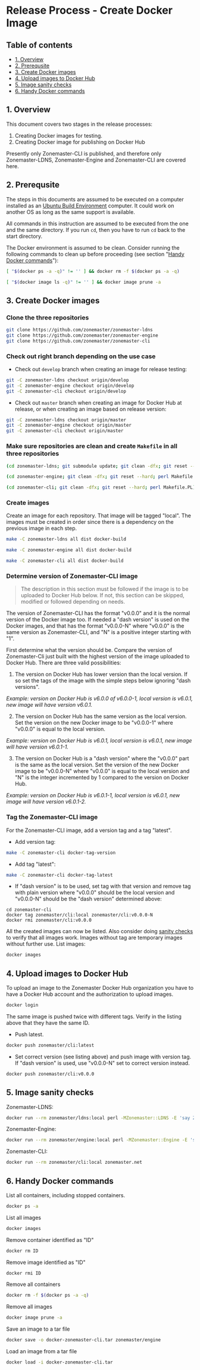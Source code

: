 Release Process - Create Docker Image
=====================================

## Table of contents

* [1. Overview](#1-overview)
* [2. Prerequsite](#2-prerequsite)
* [3. Create Docker images](#3-create-docker-images)
* [4. Upload images to Docker Hub](#4-upload-images-to-docker-hub)
* [5. Image sanity checks][sanity checks]
* [6. Handy Docker commands][Handy Docker commands]

## 1. Overview

This document covers two stages in the release processes:

1. Creating Docker images for testing.
2. Creating Docker image for publishing on Docker Hub

Presently only Zonemaster-CLI is published, and therefore only Zonemaster-LDNS,
Zonemaster-Engine and Zonemaster-CLI are covered here.


## 2. Prerequsite

The steps in this documents are assumed to be executed on a computer installed
as an [Ubuntu Build Environment] computer. It could work on another OS as long
as the same support is available.

All commands in this instruction are assumed to be executed from the one and the
same directory. If you run `cd`, then you have to run `cd` back to the start
directory.

The Docker environment is assumed to be clean. Consider running the following
commands to clean up before proceeding (see section "[Handy Docker commands]"):
```sh
[ "$(docker ps -a -q)" != '' ] && docker rm -f $(docker ps -a -q)
```
```sh
[ "$(docker image ls -q)" != '' ] && docker image prune -a
```


## 3. Create Docker images

### Clone the three repositories

```sh
git clone https://github.com/zonemaster/zonemaster-ldns
git clone https://github.com/zonemaster/zonemaster-engine
git clone https://github.com/zonemaster/zonemaster-cli
```

### Check out right branch depending on the use case

* Check out `develop` branch when creating an image for release testing:

```sh
git -C zonemaster-ldns checkout origin/develop
git -C zonemaster-engine checkout origin/develop
git -C zonemaster-cli checkout origin/develop
```

* Check out `master` branch when creating an image for Docker Hub at release, or
when creating an image based on release version:

```sh
git -C zonemaster-ldns checkout origin/master
git -C zonemaster-engine checkout origin/master
git -C zonemaster-cli checkout origin/master
```

### Make sure repositories are clean and create `Makefile` in all three repositories

```sh
(cd zonemaster-ldns; git submodule update; git clean -dfx; git reset --hard; perl Makefile.PL)
```
```sh
(cd zonemaster-engine; git clean -dfx; git reset --hard; perl Makefile.PL)
```
```sh
(cd zonemaster-cli; git clean -dfx; git reset --hard; perl Makefile.PL)
```

### Create images

Create an image for each repository. That image will be tagged "local". The
images must be created in order since there is a dependency on the previous
image in each step.
```sh
make -C zonemaster-ldns all dist docker-build
```
```sh
make -C zonemaster-engine all dist docker-build
```
```sh
make -C zonemaster-cli all dist docker-build
```

### Determine version of Zonemaster-CLI image

> The description in this section must be followed if the image is to be uploaded
> to Docker Hub below. If not, this section can be skipped, modified or followed
> depending on needs.

The version of Zonemaster-CLI has the format "v0.0.0" and it is the normal
version of the Docker image too. If needed a "dash version" is used on the Docker
images, and that has the format "v0.0.0-N" where "v0.0.0" is the same version as
Zonemaster-CLI, and "N" is a positive integer starting with "1".

First determine what the version should be. Compare the version of
Zonemaster-Cli just built with the highest version of the image uploaded to
Docker Hub. There are three valid possibilities:

1. The version on Docker Hub has lower version than the local version. If so
   set the tags of the image with the simple steps below ignoring "dash
   versions".

*Example: version on Docker Hub is v6.0.0 of v6.0.0-1, local version is v6.0.1,
new image will have version v6.0.1.*

2. The version on Docker Hub has the same version as the local version. Set the
   version on the new Docker image to be "v0.0.0-1" where "v0.0.0" is equal to
   the local version.

*Example: version on Docker Hub is v6.0.1, local version is v6.0.1, new image
will have version v6.0.1-1.*

3. The version on Docker Hub is a "dash version" where the "v0.0.0" part is the
   same as the local version. Set the version of the new Docker image to be
   "v0.0.0-N" where "v0.0.0" is equal to the local version and "N" is the
   integer incremented by 1 compared to the version on Docker Hub.

*Example: version on Docker Hub is v6.0.1-1, local version is v6.0.1, new image
will have version v6.0.1-2.*


### Tag the Zonemaster-CLI image

For the Zonemaster-CLI image, add a version tag and a tag "latest".

* Add version tag:
```sh
make -C zonemaster-cli docker-tag-version
```

* Add tag "latest":
```sh
make -C zonemaster-cli docker-tag-latest
```

* If "dash version" is to be used, set tag with that version and remove tag with
plain version where "v0.0.0" should be the local version and "v0.0.0-N" should be
the "dash version" determined above:
```
cd zonemaster-cli
docker tag zonemaster/cli:local zonemaster/cli:v0.0.0-N 
docker rmi zonemaster/cli:v0.0.0
```

All the created images can now be listed. Also consider doing [sanity checks] to
verify that all images work. Images without tag are temporary images without
further use. List images:

```sh
docker images
```

## 4. Upload images to Docker Hub

To upload an image to the Zonemaster Docker Hub organization you have to have
a Docker Hub account and the authorization to upload images.

```sh
docker login
```

The same image is pushed twice with different tags. Verify in the listing
above that they have the same ID.

* Push latest.
```sh
docker push zonemaster/cli:latest
```

* Set correct version (see listing above) and push image with version tag. If
  "dash version" is used, use "v0.0.0-N" set to correct version instead.
```sh
docker push zonemaster/cli:v0.0.0
```

## 5. Image sanity checks

Zonemaster-LDNS:

```sh
docker run --rm zonemaster/ldns:local perl -MZonemaster::LDNS -E 'say Zonemaster::LDNS->new("9.9.9.9")->query("zonemaster.net")->string'
```

Zonemaster-Engine:

```sh
docker run --rm zonemaster/engine:local perl -MZonemaster::Engine -E 'say join "\n", Zonemaster::Engine->test_module("BASIC", "zonemaster.net")'
```

Zonemaster-CLI:

```sh
docker run --rm zonemaster/cli:local zonemaster.net
```

## 6. Handy Docker commands

List all containers, including stopped containers.

```sh
docker ps -a
```

List all images
```sh
docker images
```

Remove container identified as "ID"
```sh
docker rm ID
```

Remove image identified as "ID"
```sh
docker rmi ID
```

Remove all containers
```sh
docker rm -f $(docker ps -a -q)
```

Remove all images
```sh
docker image prune -a
```

Save an image to a tar file
```sh
docker save -o docker-zonemaster-cli.tar zonemaster/engine
```

Load an image from a tar file
```sh
docker load -i docker-zonemaster-cli.tar
```


[Ubuntu Build Environment]:               ../distrib-testing/Ubuntu-build-environment.md
[Sanity checks]:                          #5-image-sanity-checks
[Handy Docker commands]:                  #6-handy-docker-commands

